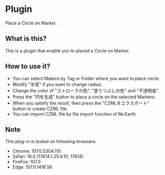 #  Plugin
Place a Circle on Marker.

## What is this?
This is a plugin that enable you to placed a Circle on Marker.

## How to use it?
- You can select Makers by Tag or Folder where you want to place circle.
- Modify "半径" if you want to change radius.
- Change the color of "ストロークの色", "塗りつぶしの色" and "不透明度".
- Press the "円を生成" button to place a circle on the selected Markers.
- When you satsify the result, then press the "CZMLをエクスポート" button to create CZML file.
- You can import CZML file by file import funciton of Re:Earth.

## Note
This plug-in is tested on following browsers.
- Chrome:  107.0.5304.110
- Safari:  16.0 (17614.1.25.9.10, 17614)
- FireFox: 107.0
- Edge:    107.0.1418.56
